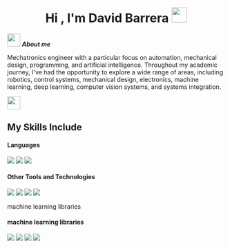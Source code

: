 <h1 align="center"><b>Hi , I'm David Barrera </b><img src="https://media.giphy.com/media/hvRJCLFzcasrR4ia7z/giphy.gif" width="35"></h1>
<!--  -->



<img src="https://tenor.com/es-419/view/chopper-one-piece-chopper-tony-tony-chopper-gif-9769840479248025596" width="30px">&nbsp;***About me***

Mechatronics engineer with a particular focus on automation, mechanical design, programming, and artificial intelligence. Throughout my academic journey, I've had the opportunity to explore a wide range of areas, including robotics, control systems, mechanical design, electronics, machine learning, deep learning, computer vision systems, and systems integration.

<img src="https://media.giphy.com/media/ObNTw8Uzwy6KQ/giphy.gif" width="30px">

## My Skills Include

<h4> Languages </h4>
<span> 

  <img src="https://img.shields.io/badge/python-3670A0?style=for-the-badge&logo=python&logoColor=ffdd54">
  
  <img src= "https://img.shields.io/badge/-Arduino-00979D?style=for-the-badge&logo=Arduino&logoColor=white">
 
  <img src= "https://img.shields.io/badge/C%2B%2B-00599C?style=for-the-badge&logo=c%2B%2B&logoColor=white">
 




</span>


<h4> Other Tools and Technologies </h4>
<span>
  <img src="https://img.shields.io/badge/Git-F05032?style=for-the-badge&logo=git&logoColor=white">
  <img src="https://img.shields.io/badge/MySQL-00000F?style=for-the-badge&logo=mysql&logoColor=white">
  <img src="https://img.shields.io/badge/solidworks-005386?style=for-the-badge&logo=dassaultsystemes&logoColor=white">
  <img src="https://img.shields.io/badge/PLSQL-F80000?style=for-the-badge&logo=oracle&logoColor=black">
  
machine learning libraries
</span>

<h4> machine learning libraries </h4>
<span>
   <img src= "https://img.shields.io/badge/Pandas-2C2D72?style=for-the-badge&logo=pandas&logoColor=white">
   <img src="https://img.shields.io/badge/TensorFlow-FF6F00?style=for-the-badge&logo=tensorflow&logoColor=white">
   <img src= "https://img.shields.io/badge/Keras-FF0000?style=for-the-badge&logo=keras&logoColor=white">
  <img src= "https://img.shields.io/badge/scikit%20learn-F7931E?style=for-the-badge&logo=scikit-learn&logoColor=white">
 
</span>


</div>
